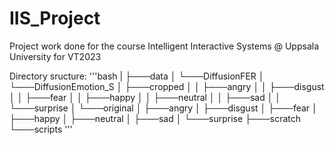 # IIS_Project
Project work done for the course Intelligent Interactive Systems @ Uppsala University for VT2023

Directory sructure: 
'''bash
|
├───data
│   └───DiffusionFER
│       └───DiffusionEmotion_S
│           ├───cropped
│           │   ├───angry
│           │   ├───disgust
│           │   ├───fear
│           │   ├───happy
│           │   ├───neutral
│           │   ├───sad
│           │   └───surprise
│           └───original
│               ├───angry
│               ├───disgust
│               ├───fear
│               ├───happy
│               ├───neutral
│               ├───sad
│               └───surprise
├───scratch
└───scripts
'''
